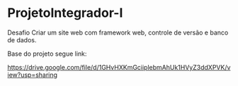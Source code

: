 # ProjetoIntegrador-I
Desafio Criar um site web com framework web,  controle de versão e banco de dados.

Base do projeto segue link:

https://drive.google.com/file/d/1GHvHXKmGciiplebmAhUk1HVyZ3ddXPVK/view?usp=sharing

